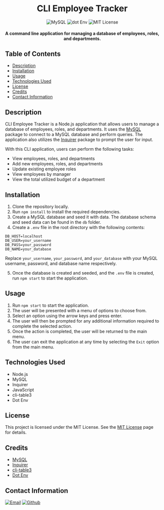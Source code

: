 <h1 align="center">
  CLI Employee Tracker
</h1>

<p align="center">
  <img src="https://img.shields.io/badge/Node.js-339933.svg?style=for-the-badge&logo=nodedotjs&logoColor=white" alt="MySQL">
  <img src="https://img.shields.io/badge/MySQL-4479A1.svg?style=for-the-badge&logo=MySQL&logoColor=white" alt="dot Env">
  <img src="https://img.shields.io/badge/License-MIT-blue.svg?style=for-the-badge" alt="MIT License">
</p>

<h4 align="center">A command line application for managing a database of employees, roles, and departments.</h4>

## Table of Contents
- [Description](#description)
- [Installation](#installation)
- [Usage](#usage)
- [Technologies Used](#technologies-used)
- [License](#license)
- [Credits](#credits)
- [Contact Information](#contact-information)

## Description
CLI Employee Tracker is a Node.js application that allows users to manage a database of employees, roles, and departments. It uses the [MySQL](https://www.npmjs.com/package/mysql) package to connect to a MySQL database and perform queries. The application also utilizes the [Inquirer](https://www.npmjs.com/package/inquirer) package to prompt the user for input.

With this CLI application, users can perform the following tasks:
- View employees, roles, and departments
- Add new employees, roles, and departments
- Update existing employee roles
- View employees by manager
- View the total utilized budget of a department

## Installation
1. Clone the repository locally.
2. Run `npm install` to install the required dependencies.
3. Create a MySQL database and seed it with data. The database schema and seed data can be found in the `db` folder.
4. Create a `.env` file in the root directory with the following contents:
```
DB_HOST=localhost
DB_USER=your_username
DB_PASS=your_password
DB_NAME=your_database
```
Replace `your_username`, `your_password`, and `your_database` with your MySQL username, password, and database name respectively.

5. Once the database is created and seeded, and the `.env` file is created, run `npm start` to start the application.

## Usage
1. Run `npm start` to start the application.
2. The user will be presented with a menu of options to choose from.
3. Select an option using the arrow keys and press enter.
4. The user will then be prompted for any additional information required to complete the selected action.
5. Once the action is completed, the user will be returned to the main menu.
6. The user can exit the application at any time by selecting the `Exit` option from the main menu.

## Technologies Used
- Node.js
- MySQL
- Inquirer
- JavaScript
- cli-table3
- Dot Env

## License
This project is licensed under the MIT License. See the [MIT License](https://opensource.org/licenses/mit/) page for details.

## Credits
- [MySQL](https://www.npmjs.com/package/mysql)
- [Inquirer](https://www.npmjs.com/package/inquirer)
- [cli-table3](https://www.npmjs.com/package/cli-table3)
- [Dot Env](https://www.npmjs.com/package/dotenv)

## Contact Information
[![Email](https://img.shields.io/badge/Gmail-D14836?style=for-the-badge&logo=gmail&logoColor=white)](mailto:cwchilvers@gmail.com)
[![Github](https://img.shields.io/badge/GitHub-181717.svg?style=for-the-badge&logo=GitHub&logoColor=white)](https://github.com/cwchilvers)
